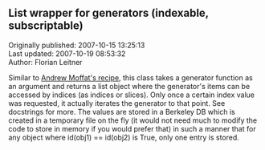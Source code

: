 ## List wrapper for generators (indexable, subscriptable)  
Originally published: 2007-10-15 13:25:13  
Last updated: 2007-10-19 08:53:32  
Author: Florian Leitner  
  
Similar to <a href="http://aspn.activestate.com/ASPN/Cookbook/Python/Recipe/523026">Andrew Moffat's recipe</a>, this class takes a generator function as an argument and returns a list object where the generator's items can be accessed by indices (as indices or slices). Only once a certain index value was requested, it actually iterates the generator to that point. See docstrings for more. The values are stored in a Berkeley DB which is created in a temporary file on the fly (it would not need much to modify the code to store in memory if you would prefer that) in such a manner that for any object where id(obj1) == id(obj2) is True, only one entry is stored.